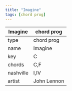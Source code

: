 ```yaml
---
title: "Imagine"
tags: [chord prog]
---
```


|Imagine|chord prog|
|---|---|
|type|chord prog|
|name|Imagine|
|key|C|
|chords|C,F|
|nashville|I,IV|
|artist|John Lennon|
